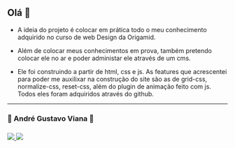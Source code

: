 ## Olá 👋
   * A ideia do projeto é colocar em prática todo o meu conhecimento adquirido no curso de web 
   Design da Origamid.

   * Além de colocar meus conhecimentos em prova, também pretendo colocar ele no ar e poder administar ele através de um cms. 

   * Ele foi construindo a partir de html, css e js. As features que acrescentei para poder me auxilixar na construção do site são as de grid-css, normalize-css, reset-css, além      do plugin de animação feito com js. Todos eles foram adquiridos através do github.
<hr/>
<h3>👦  André Gustavo Viana  👦<h3/> 
<a href="https://www.instagram.com/andre_gust_viana/">
<img src="https://img.shields.io/badge/Instagram-E4405F?style=for-the-badge&logo=instagram&logoColor=white" />
</a>
<a href="https://www.facebook.com/andre.dapper.121">
<img src="https://img.shields.io/badge/Facebook-1877F2?style=for-the-badge&logo=facebook&logoColor=white" />
</a>
